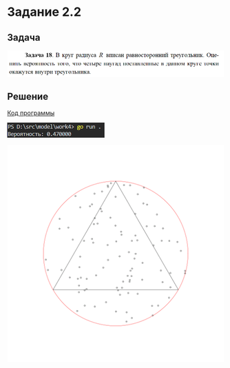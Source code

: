 # Задание 2.2

## Задача

![](work.png)

## Решение

[Код программы](main.go)

![](result_code.png)

![](result.png)